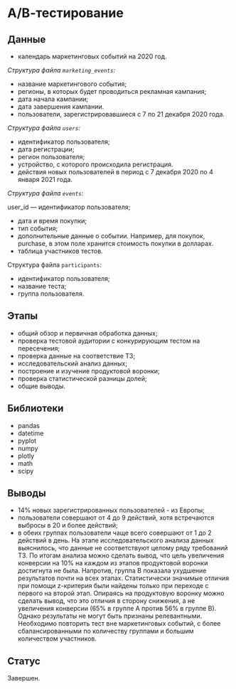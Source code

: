 # А/В-тестирование
## Данные
- календарь маркетинговых событий на 2020 год.

*Структура файла `marketing_events`:*

- название маркетингового события;
- регионы, в которых будет проводиться рекламная кампания;
- дата начала кампании;
- дата завершения кампании.
- пользователи, зарегистрировавшиеся с 7 по 21 декабря 2020 года.

*Структура файла `users`:*

- идентификатор пользователя;
- дата регистрации;
- регион пользователя;
- устройство, с которого происходила регистрация.
- действия новых пользователей в период с 7 декабря 2020 по 4 января 2021 года.

*Структура файла `events`*:

user_id — идентификатор пользователя;
- дата и время покупки;
- тип события;
- дополнительные данные о событии. Например, для покупок, purchase, в этом поле хранится стоимость покупки в долларах.
- таблица участников тестов.

Структура файла `participants`:

- идентификатор пользователя;
- название теста;
- группа пользователя.

## Этапы
- общий обзор и первичная обработка данных;
- проверка тестовой аудитории с конкурирующим тестом на пересечения;
- проверка данные на соответствие ТЗ;
-  исследовательский анализ данных;
- построение и изучение продуктовой воронки;
- проверка статистической разницы долей;
- общие выводы.

## Библиотеки
- pandas
- datetime
- pyplot
- numpy
- plotly
- math
- scipy

## Выводы
- 14% новых зарегистрированных пользователей - из Европы;
- пользователи совершают от 4 до 9 действий, хотя встречаются выбросы в 20 и более действий;
- в обеих группах пользователи чаще всего совершают от 1 до 2 действий в день.
На этапе исследовательского анализа данных выяснилось, что данные не соответствуют целому ряду требований ТЗ. По итогам анализа можно сделать вывод, что цель увеличения конверсии на 10% на каждом из этапов продуктовой воронки достигнута не была. Напротив, группа В показала ухудшение результатов почти на всех этапах. Статистически значимые отличия при помощи z-критерия были найдены только при переходе с первого на второй этап. Опираясь на продуктовую воронку можно сделать вывод, что это отличия в сторону снижения, а не увеличения конверсии (65% в группе А против 56% в группе В). Однако результаты не могут быть признаны релевантными. Необходимо повторить тест вне маркетинговых событий, с более сбалансированными по количеству группами и большим количеством участников.

## Статус
Завершен.
